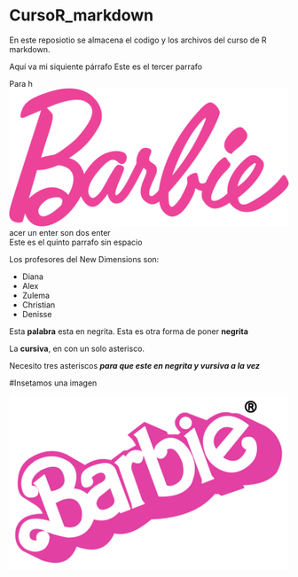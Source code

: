 # CursoR_markdown

En este reposiotio se almacena el codigo y los archivos del curso de R markdown.

Aquí va mi siquiente párrafo Este es el tercer parrafo

Para h![La Barbie](imagenes/Barbie_Logo.svg.webp)acer un enter son dos enter\
Este es el quinto parrafo sin espacio

Los profesores del New Dimensions son:

-   Diana
-   Alex
-   Zulema
-   Christian
-   Denisse

Esta **palabra** esta en negrita. Esta es otra forma de poner **negrita**

La **cursiva**, en con un solo asterisco.

Necesito tres asteriscos ***para que este en negrita y vursiva a la vez***

#Insetamos una imagen 

![Barbie](imagenes/Logo_barbie.png.webp)
